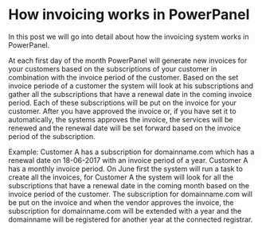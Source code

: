 # How invoicing works in PowerPanel

In this post we will go into detail about how the invoicing system works in PowerPanel.

At each first day of the month PowerPanel will generate new invoices for your customers based on the subscriptions of your customer in combination with the invoice period of the customer.
Based on the set invoice periode of a customer the system will look at his subscriptions and gather all the subscriptions that have a renewal date in the coming invoice period. 
Each of these subscriptions will be put on the invoice for your customer.
After you have approved the invoice or, if you have set it to automatically, the systems approves the invoice, the services will be renewed and the renewal date will be set forward based on the invoice period of the subscription.

Example:
Customer A has a subscription for domainname.com which has a renewal date on 18-06-2017 with an invoice period of a year. 
Customer A has a monthly invoice period. On June first the system will run a task to create all the invoices, for Customer A the 
system will look for all the subscriptions that have a renewal date in the coming month based on the invoice period of the customer. 
The subscription for domainname.com will be put on the invoice and when the vendor approves the invoice, the subscription for domainname.com will be 
extended with a year and the domainname will be registered for another year at the connected registrar.
